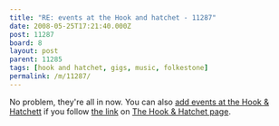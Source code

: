 ```yaml
---
title: "RE: events at the Hook and hatchet - 11287"
date: 2008-05-25T17:21:40.000Z
post: 11287
board: 8
layout: post
parent: 11285
tags: [hook and hatchet, gigs, music, folkestone]
permalink: /m/11287/
---
```

No problem, they're all in now. You can also <a href="http://www.folkestonegerald.com/cgi-bin/admin.cgi?table=event&mode=add&eventVenue=1713">add events at the Hook & Hatchett</a> if you follow <a href="http://www.folkestonegerald.com/cgi-bin/admin.cgi?table=event&mode=add&eventVenue=1713">the link</a> on <a href="http://www.folkestonegerald.com/v/1713/Hook+and+Hatchet">The Hook & Hatchet page</a>.
